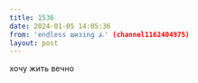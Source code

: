 ```yaml
---
title: 1536
date: 2024-01-05 14:05:36
from: 'endless шизing ⍼' (channel1162404975)
layout: post
---
```


хочу жить вечно
